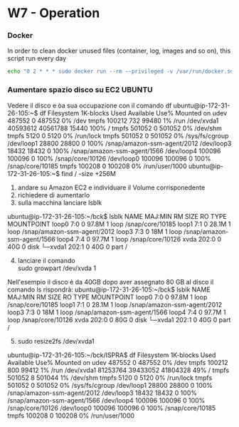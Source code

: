 # W7 - Operation

### Docker

In order to clean docker unused files (container, log, images and so on), this script run every day

```bash
echo "0 2 * * * sudo docker run --rm --privileged -v /var/run/docker.sock:/var/run/docker.sock -v /etc:/etc:ro spotify/docker-gc" | sudo tee /etc/cron.d/docker-gc > /dev/null
```

### Aumentare spazio disco su EC2 UBUNTU
Vedere il disco e òa sua occupazione con il comando df
ubuntu@ip-172-31-26-105:~$ df
Filesystem     1K-blocks     Used Available Use% Mounted on
udev              487552        0    487552   0% /dev
tmpfs             100212      732     99480   1% /run
/dev/xvda1      40593612 40561788     15440 100% /
tmpfs             501052        0    501052   0% /dev/shm
tmpfs               5120        0      5120   0% /run/lock
tmpfs             501052        0    501052   0% /sys/fs/cgroup
/dev/loop1         28800    28800         0 100% /snap/amazon-ssm-agent/2012
/dev/loop3         18432    18432         0 100% /snap/amazon-ssm-agent/1566
/dev/loop4        100096   100096         0 100% /snap/core/10126
/dev/loop0        100096   100096         0 100% /snap/core/10185
tmpfs             100208        0    100208   0% /run/user/1000
ubuntu@ip-172-31-26-105:~$ find / -size +256M

1) andare su Amazon EC2 e individuare il Volume corrisponedente
2) richiedere di aumentarlo
3) sulla macchina lanciare lsblk

ubuntu@ip-172-31-26-105:~/bck$ lsblk
NAME    MAJ:MIN RM  SIZE RO TYPE MOUNTPOINT
loop0     7:0    0 97.8M  1 loop /snap/core/10185
loop1     7:1    0 28.1M  1 loop /snap/amazon-ssm-agent/2012
loop3     7:3    0   18M  1 loop /snap/amazon-ssm-agent/1566
loop4     7:4    0 97.7M  1 loop /snap/core/10126
xvda    202:0    0   40G  0 disk
└─xvda1 202:1    0   40G  0 part /


4) lanciare il comando   
   sudo growpart /dev/xvda 1 

Nell'esempio il disco è da 40GB
dopo aver assegnato 80 GB al disco il comando ls rispondrà:
ubuntu@ip-172-31-26-105:~/bck$ lsblk
NAME    MAJ:MIN RM  SIZE RO TYPE MOUNTPOINT
loop0     7:0    0 97.8M  1 loop /snap/core/10185
loop1     7:1    0 28.1M  1 loop /snap/amazon-ssm-agent/2012
loop3     7:3    0   18M  1 loop /snap/amazon-ssm-agent/1566
loop4     7:4    0 97.7M  1 loop /snap/core/10126
xvda    202:0    0   80G  0 disk
└─xvda1 202:1    0   40G  0 part /


5) sudo resize2fs /dev/xvda1

ubuntu@ip-172-31-26-105:~/bck/ISPRA$ df
Filesystem     1K-blocks     Used Available Use% Mounted on
udev              487552        0    487552   0% /dev
tmpfs             100212      800     99412   1% /run
/dev/xvda1      81253764 39433052  41804328  49% /
tmpfs             501052        8    501044   1% /dev/shm
tmpfs               5120        0      5120   0% /run/lock
tmpfs             501052        0    501052   0% /sys/fs/cgroup
/dev/loop1         28800    28800         0 100% /snap/amazon-ssm-agent/2012
/dev/loop3         18432    18432         0 100% /snap/amazon-ssm-agent/1566
/dev/loop4        100096   100096         0 100% /snap/core/10126
/dev/loop0        100096   100096         0 100% /snap/core/10185
tmpfs             100208        0    100208   0% /run/user/1000




